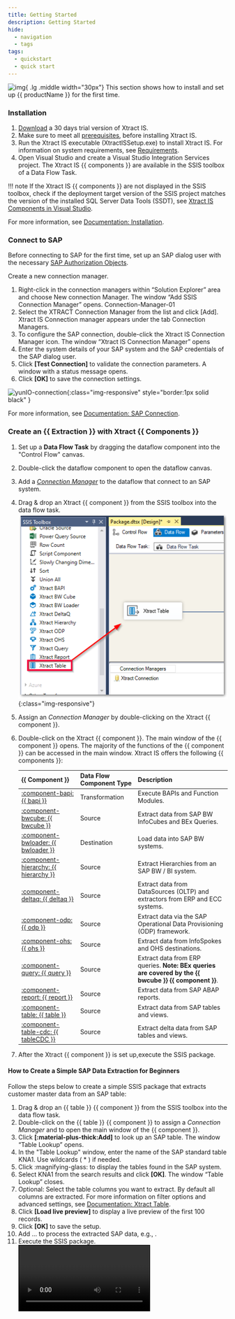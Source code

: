 ```yaml
---
title: Getting Started
description: Getting Started
hide:
  - navigation
  - tags
tags:
  - quickstart
  - quick start  
---
```


![img](site:assets/images/logos/theo-thumbs.png){ .lg .middle width="30px"} This section shows how to install and set up {{ productName }} for the first time.


### Installation

1. [Download](https://theobald-software.com/en/download-trial/) a 30 days trial version of Xtract IS.
2. Make sure to meet all [prerequisites](documentation/setup/installation.md#prerequisites), before installing Xtract IS.
3. Run the Xtract IS executable (XtractISSetup.exe) to install Xtract IS.
For information on system requirements, see [Requirements](documentation/setup/requirements.md).
4. Open Visual Studio and create a Visual Studio Integration Services project.
The Xtract IS {{ components }} are available in the SSIS toolbox of a Data Flow Task.

!!! note
	If the Xtract IS {{ components }} are not displayed in the SSIS toolbox, 
	check if the deployment target version of the SSIS project matches the version of the installed SQL Server Data Tools (SSDT), see [Xtract IS Components in Visual Studio](documentation/setup/installation.md#xtract-is-components-in-visual-studio).

For more information, see [Documentation: Installation](documentation/setup/installation.md).

### Connect to SAP

Before connecting to SAP for the first time, set up an SAP dialog user with the necessary [SAP Authorization Objects](documentation/setup-in-sap/sap-authority-objects.md/#general-authorization-objects).

Create a new connection manager. 

1. Right-click in the connection managers within “Solution Explorer” area and choose New connection Manager. The window “Add SSIS Connection Manager” opens.
Connection-Manager-01
2. Select the XTRACT Connection Manager from the list and click [Add]. Xtract IS Connection manager appears under the tab Connection Managers.
3. To configure the SAP connection, double-click the Xtract IS Connection Manager icon. The window “Xtract IS Connection Manager” opens
3. Enter the system details of your SAP system and the SAP credentials of the SAP dialog user.
5. Click **[Test Connection]** to validate the connection parameters. A window with a status message opens.
6. Click **[OK]** to save the connection settings. <br>

![yunIO-connection](./assets/images/yunio/getting-started/yunio-connections.gif){:class="img-responsive" style="border:1px solid black" }

For more information, see [Documentation: SAP Connection](documentation/sap-connection/index.md).


### Create an {{ Extraction }} with Xtract {{ Components }}


1. Set up a **Data Flow Task** by dragging the dataflow component into the "Control Flow" canvas. 
2. Double-click the dataflow component to open the dataflow canvas.
3. Add a [*Connection Manager*](./sap-connection/the-connection-manager) to the dataflow that connect to an SAP system.
3. Drag & drop an Xtract {{ component }} from the SSIS toolbox into the data flow task. <br>
![xis_component](assets/images/xis/getting-started/xis_component.png){:class="img-responsive"}
4. Assign an *Connection Manager* by double-clicking on the Xtract {{ component }}. 
5. Double-click on the Xtract {{ component }}. The main window of the {{ component }} opens. 
The majority of the functions of the {{ component }} can be accessed in the main window.
Xtract IS offers the following {{ components }}:

	|  {{ Component }}  |   Data Flow Component Type | Description   |  
	|----------|-------------|-------------|
	| [:component-bapi:  {{ bapi }}](site:documentation/bapi/) |  Transformation | Execute BAPIs and Function Modules. |
	| [:component-bwcube:  {{ bwcube }}](site:documentation//bw-cube/) | Source   | Extract data from SAP BW InfoCubes and BEx Queries. |
	| [:component-bwloader:  {{ bwloader }}](site:documentation/bwloader/) | Destination | Load data into SAP BW systems. |
	| [:component-hierarchy:  {{ hierarchy }}](site:documentation/hierarchy/) | Source   | Extract Hierarchies from an SAP BW / BI system. |
	| [:component-deltaq:  {{ deltaq }}](site:documentation/deltaq/) | Source   | Extract data from DataSources (OLTP) and extractors from ERP and ECC systems. | 
	| [:component-odp:  {{ odp }}](site:documentation/odp/) | Source   | Extract data via the SAP Operational Data Provisioning (ODP) framework. | 
	| [:component-ohs:  {{ ohs }}](site:documentation/ohs/) | Source   | Extract data from InfoSpokes and OHS destinations. | 
	| [:component-query:  {{ query }}](site:documentation/query/) | Source   | Extract data from ERP queries. **Note: BEx queries are covered by the {{ bwcube }} {{ component }}**. | 
	| [:component-report: {{ report }}](site:documentation/reports/) | Source   | Extract data from SAP ABAP reports. | 
	| [:component-table:  {{ table }}](site:documentation/table/) | Source   | Extract data from SAP tables and views. |
	| [:component-table-cdc:  {{ tableCDC }}](site:documentation/table-cdc/) | Source   | Extract delta data from SAP tables and views. |
7. After the Xtract {{ component }} is set up,execute the SSIS package.

#### How to Create a Simple SAP Data Extraction for Beginners

Follow the steps below to create a simple SSIS package that extracts customer master data from an SAP table:

1. Drag & drop an {{ table }} {{ component }} from the SSIS toolbox into the data flow task.
2. Double-click on the {{ table }} {{ component }} to assign a *Connection Manager* and to open the main window of the {{ component }}. 
3. Click **[:material-plus-thick:Add]** to look up an SAP table. The window “Table Lookup” opens.
4. In the "Table Lookup" window, enter the name of the SAP standard table KNA1. Use wildcards ( * ) if needed.
5. Click :magnifying-glass: to display the tables found in the SAP system.
6. Select KNA1 from the search results and click **[OK]**. The window “Table Lookup” closes.
7. Optional: Select the table columns you want to extract. By default all columns are extracted. 
For more information on filter options and advanced settings, see [Documentation: Xtract Table](documentation/table/index.md).
8. Click **[Load live preview]** to display a live preview of the first 100 records.
9. Click **[OK]** to save the setup.
10. Add ... to process the extracted SAP data, e.g., .
11. Execute the SSIS package.<br>
<video style="border: 1px solid black;"  controls><source src="../assets/images/xis/yunIO-connection.mp4" type="video/mp4"></video>

